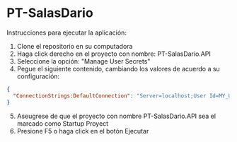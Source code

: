 # PT-SalasDario

Instrucciones para ejecutar la aplicación: 
1) Clone el repositorio en su computadora
2) Haga click derecho en el proyecto con nombre: PT-SalasDario.API
3) Seleccione la opción: "Manage User Secrets"
4) Pegue el siguiente contenido, cambiando los valores de acuerdo a su configuración:
```json
{
  "ConnectionStrings:DefaultConnection": "Server=localhost;User Id=MY_USER;Database=MY_DB;Password=MY_PASSWORD;Connection Timeout=1000000"
}
```
5) Aseugrese de que el proyecto con nombre PT-SalasDario.API sea el marcado como Startup Proyect
6) Presione F5 o haga click en el botón Ejecutar

